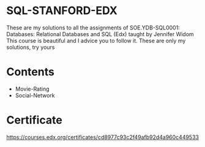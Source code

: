 # SQL-STANFORD-EDX
These are my solutions to all the assignments of SOE.YDB-SQL0001: Databases: Relational Databases and SQL (Edx) taught by Jennifer Widom
This course is beautiful and I advice you to follow it. 
These are only my solutions, try yours

# Contents
* Movie-Rating
* Social-Network

# Certificate
https://courses.edx.org/certificates/cd8977c93c2f49afb92d4a960c449533
